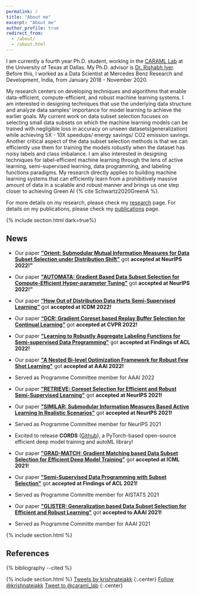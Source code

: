 ```yaml
---
permalink: /
title: "About me"
excerpt: "About me"
author_profile: true
redirect_from: 
  - /about/
  - /about.html
---
```


I am currently a fourth year Ph.D. student, working in the [CARAML Lab](https://www.caraml-lab.com/) at the University of Texas at Dallas.  My Ph.D. advisor is [Dr. Rishabh Iyer](https://sites.google.com/view/rishabhiyer/home?authuser=0). Before this, I worked as a Data Scientist at Mercedes Benz Research and Development, India, from January 2018 - November 2020.

My research centers on developing techniques and algorithms that enable data-efficient, compute-efficient, and robust machine learning systems. I am interested in designing techniques that use the underlying data structure and analyze data samples' importance for model learning to achieve the earlier goals. My current work on data subset selection focuses on selecting small data subsets on which the machine learning models can be trained with negligible loss in accuracy on unseen datasets(generalization) while achieving 5X - 10X speedups/ energy savings/ CO2 emission savings. Another critical aspect of the data subset selection methods is that we can efficiently use them for training the models robustly when the dataset has noisy labels and class imbalance. I am also interested in designing techniques for label-efficient machine learning through the lens of active learning, semi-supervised learning, data programming, and labeling functions paradigms. My research directly applies to building machine learning systems that can efficiently learn from a prohibitively massive amount of data in a scalable and robust manner and brings us one step closer to achieving Green AI {% cite Schwartz2020GreenA %}.

For more details on my research, please check my [research](/research) page. For details on my publications, please check my [publications](/publications) page.

{% include section.html dark=true%}

News
---------
- Our paper **["Orient: Submodular Mutual Information Measures for Data Subset Selection under Distribution Shift"]()** got **accepted at NeurIPS 2022!"**

- Our paper **["AUTOMATA: Gradient Based Data Subset Selection for Compute-Efficient Hyper-parameter Tuning"](https://arxiv.org/abs/2203.08212)** got **accepted at NeurIPS 2022!"**

- Our paper **[“How Out of Distribution Data Hurts Semi-Supervised Learning”](https://arxiv.org/abs/2010.03658)** got **accepted at ICDM 2022!** 
 
- Our paper **[“GCR: Gradient Coreset based Replay Buffer Selection for Continual Learning”](https://arxiv.org/abs/2111.11210)** got **accepted at CVPR 2022!**

- Our paper **["Learning to Robustly Aggregate Labeling Functions for Semi-supervised Data Programming"](https://arxiv.org/abs/2109.11410)** got **accepted at Findings of ACL 2022!**

- Our paper **["A Nested Bi-level Optimization Framework for Robust Few Shot Learning"](https://arxiv.org/abs/2011.06782)** got **accepted at AAAI 2022!** 

- Served as Programme Committee member for AAAI 2022

- Our paper **["RETRIEVE: Coreset Selection for Efficient and Robust Semi-Supervised Learning"](https://papers.nips.cc/paper/2021/hash/793bc52a941b3951dfdb85fb04f9fd06-Abstract.html)** got **accepted at NeurIPS 2021!**

- Our paper **["SIMILAR: Submodular Information Measures Based Active Learning In Realistic Scenarios"](https://proceedings.neurips.cc/paper/2021/hash/9af08cda54faea9adf40a201794183cf-Abstract.html)** got **accepted at NeurIPS 2021!** 

- Served as Programme Committee member for NeurIPS 2021 

- Excited to release **CORDS**  ([Github](https://github.com/decile-team/cords)), a PyTorch-based open-source efficient deep model training and autoML library! 

- Our paper **["GRAD-MATCH: Gradient Matching based Data Subset Selection for Efficient Deep Model Training"](http://proceedings.mlr.press/v139/killamsetty21a.html)** got **accepted at ICML 2021!** 

- Our paper **["Semi-Supervised Data Programming with Subset Selection"](https://aclanthology.org/2021.findings-acl.408/)** got **accepted at Findings of ACL 2021!** 

- Served as Programme Committe member for AISTATS 2021

- Our paper **["GLISTER: Generalization based Data Subset Selection for Efficient and Robust Learning"](https://ojs.aaai.org/index.php/AAAI/article/view/16988)** got **accepted to AAAI 2021!**

- Served as Programme Committe member for AAAI 2021

{% include section.html %}

References
----------
{% bibliography --cited %}

{% include section.html %}
<a class="twitter-timeline"  data-width="400" data-height="400" href="https://twitter.com/krishnatejakk?ref_src=twsrc%5Etfw">Tweets by krishnatejakk</a> <script async src="https://platform.twitter.com/widgets.js" charset="utf-8"></script>
{:.center}
<a href="https://twitter.com/krishnatejakk?ref_src=twsrc%5Etfw" class="twitter-follow-button" data-show-count="false">Follow @krishnatejakk</a><script async src="https://platform.twitter.com/widgets.js" charset="utf-8"></script>
<a href="https://twitter.com/intent/tweet?screen_name=krishnatejakk&ref_src=twsrc%5Etfw" class="twitter-mention-button" data-show-count="false">Tweet to @caraml_lab</a><script async src="https://platform.twitter.com/widgets.js" charset="utf-8"></script>
{:.center}
